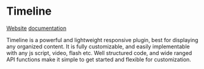 # Timeline

[Website](http://www.shindiristudio.com/timeline/)
[documentation](http://www.shindiristudio.com/timeline/documentation.html)


Timeline is a powerful and lightweight responsive plugin, best for displaying any organized content. It is fully customizable, and easily implementable with any js script, video, flash etc. Well structured code, and wide ranged API functions make it simple to get started and flexible for customization.

